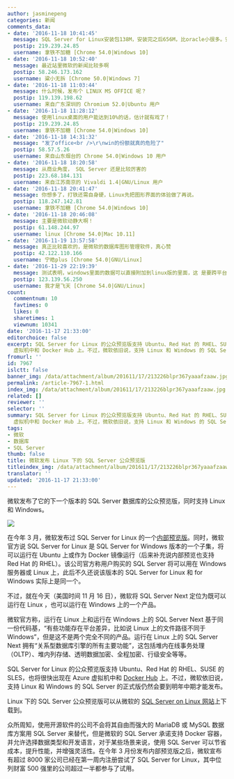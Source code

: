 ```yaml
---
author: jasminepeng
categories: 新闻
comments_data:
- date: '2016-11-18 10:41:45'
  message: SQL Server for Linux安装包138M，安装完之后656M，比oracle小很多。安装配置很简单，这个给一个赞。
  postip: 219.239.24.85
  username: 拿铁不加糖 [Chrome 54.0|Windows 10]
- date: '2016-11-18 10:52:40'
  message: 最近站里微软的新闻比较多啊
  postip: 58.246.173.162
  username: 粱小无拆 [Chrome 50.0|Windows 7]
- date: '2016-11-18 11:03:44'
  message: 什么时候，发布个 LINUX MS OFFICE 呢？
  postip: 119.139.198.62
  username: 来自广东深圳的 Chromium 52.0|Ubuntu 用户
- date: '2016-11-18 11:28:12'
  message: 使用linux桌面的用户能达到10%的话，估计就有戏了！
  postip: 219.239.24.85
  username: 拿铁不加糖 [Chrome 54.0|Windows 10]
- date: '2016-11-18 14:31:32'
  message: "发了office<br />\r\nwin的份额就真的危险了"
  postip: 58.57.5.26
  username: 来自山东烟台的 Chrome 54.0|Windows 10 用户
- date: '2016-11-18 18:20:58'
  message: 从商业角度， SQL Server 还是比较厉害的
  postip: 223.68.184.131
  username: 来自江苏南京的 Vivaldi 1.4|GNU/Linux 用户
- date: '2016-11-18 20:41:47'
  message: 你想多了，打铁还需自身硬，Linux先把图形界面的体验做了再说。
  postip: 118.247.142.81
  username: 拿铁不加糖 [Chrome 54.0|Windows 10]
- date: '2016-11-18 20:46:08'
  message: 主要是微软动静大啊！
  postip: 61.148.244.97
  username: linux [Chrome 54.0|Mac 10.11]
- date: '2016-11-19 13:57:58'
  message: 真正比较喜欢的，是微软的数据库图形管理软件，真心赞
  postip: 42.122.110.166
  username: 宁皓plus [Chrome 54.0|GNU/Linux]
- date: '2016-11-29 22:19:39'
  message: 测试表明，windows里面的数据可以直接附加到linux版的里面，这 是要跨平台的节奏？
  postip: 123.139.56.250
  username: 我才是飞天 [Chrome 54.0|GNU/Linux]
count:
  commentnum: 10
  favtimes: 0
  likes: 0
  sharetimes: 1
  viewnum: 10341
date: '2016-11-17 21:33:00'
editorchoice: false
excerpt: SQL Server for Linux 的公众预览版支持 Ubuntu、Red Hat 的 RHEL、SUSE 的 SLES，也将很快出现在 Azure
  虚拟机中和 Docker Hub 上。不过，微软依旧说，支持 Linux 和 Windows 的 SQL Server 的正式版仍然会要到明年中期才能发布。
fromurl: ''
id: 7967
islctt: false
banner_img: /data/attachment/album/201611/17/213226blpr367yaaafzaaw.jpg
permalink: /article-7967-1.html
index_img: /data/attachment/album/201611/17/213226blpr367yaaafzaaw.jpg
related: []
reviewer: ''
selector: ''
summary: SQL Server for Linux 的公众预览版支持 Ubuntu、Red Hat 的 RHEL、SUSE 的 SLES，也将很快出现在 Azure
  虚拟机中和 Docker Hub 上。不过，微软依旧说，支持 Linux 和 Windows 的 SQL Server 的正式版仍然会要到明年中期才能发布。
tags:
- 微软
- 数据库
- SQL Server
thumb: false
title: 微软发布 Linux 下的 SQL Server 公众预览版
titleindex_img: /data/attachment/album/201611/17/213226blpr367yaaafzaaw.jpg
translator: ''
updated: '2016-11-17 21:33:00'
---
```


微软发布了它的下一个版本的 SQL Server 数据库的公众预览版，同时支持 Linux 和 Windows。


![](/data/attachment/album/201611/17/213226blpr367yaaafzaaw.jpg)


在今年 3 月，微软发布过 SQL Server for Linux 的一个[内部预览版](/article-7082-1.html)。同时，微软官方说 SQL Server for Linux 是 SQL Server for Windows 版本的一个子集，将可以运行在 Ubuntu 上或作为 Docker 镜像运行（后来补充说内部预览也支持 Red Hat 的 RHEL）。该公司官方称用户购买的 SQL Server 将可以用在 Windows 服务器或 Linux 上，此后不久还说该版本的 SQL Server for Linux 和 for Windows 实际上是同一个。 


不过，就在今天（美国时间 11 月 16 日），微软将 SQL Server Next 定位为既可以运行在 Linux ，也可以运行在 Windows 上的一个产品。


微软官方称，运行在 Linux 上和运行在 Windows 上的 SQL Server Next 基于同一份代码基，“有些功能存在平台差异，比如说 Linux 上的文件路径不同于 Windows”，但是这不是两个完全不同的产品。运行在 Linux 上的 SQL Server Next 拥有“关系型数据库引擎的所有主要功能”，这包括堆内在线事务处理（OLTP）、堆内列存储、透明数据加密、全程加密、行级安全等等。


SQL Server for Linux 的公众预览版支持 Ubuntu、Red Hat 的 RHEL、SUSE 的 SLES，也将很快出现在 Azure 虚拟机中和 [Docker Hub](http://hub.docker.com/r/microsoft/mssql-server-linux) 上。不过，微软依旧说，支持 Linux 和 Windows 的 SQL Server 的正式版仍然会要到明年中期才能发布。


Linux 下的 SQL Server 公众预览版可以从微软的 [SQL Server on Linux 网站](https://www.microsoft.com/en-us/sql-server/sql-server-vnext-including-Linux)上下载到。 


众所周知，使用开源软件的公司不会将其自由而强大的 MariaDB 或 MySQL 数据库方案用 SQL Server 来替代，但是微软的 SQL Server 承诺支持 Docker 容器，并允许选择数据类型和开发语言，对于某些场景来说，使用 SQL Server 可以节省成本，提升性能，并增强灵活性。在今年 3 月份发布内部预览版之后，微软宣布有超过 8000 家公司已经在第一周内注册尝试了 SQL Server for Linux，其中位列财富 500 强里的公司超过一半都参与了试用。